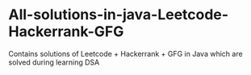 # All-solutions-in-java-Leetcode-Hackerrank-GFG
Contains solutions of Leetcode +  Hackerrank + GFG in Java which are solved during learning DSA 
